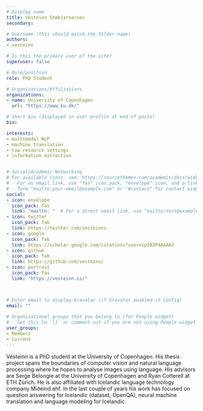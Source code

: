 ```yaml
---
# Display name
title: Vésteinn Snæbjarnarson
secondary: 

# Username (this should match the folder name)
authors:
- vesteinn

# Is this the primary user of the site?
superuser: false

# Role/position
role: PhD Student

# Organizations/Affiliations
organizations:
- name: University of Copenhagen
  url: "https://www.ku.dk/"

# Short bio (displayed in user profile at end of posts)
bio: 

interests:
- multimodal NLP
- machine translation
- low-resource settings
- information extraction


# Social/Academic Networking
# For available icons, see: https://sourcethemes.com/academic/docs/widgets/#icons
#   For an email link, use "fas" icon pack, "envelope" icon, and a link in the
#   form "mailto:your-email@example.com" or "#contact" for contact widget.
social:
- icon: envelope
  icon_pack: fas
  link: "mailto: "  # For a direct email link, use "mailto:test@example.org".
- icon: twitter
  icon_pack: fab
  link: https://twitter.com/vesteinns
- icon: google
  icon_pack: fab
  link: https://scholar.google.com/citations?user=cp283P4AAAAJ
- icon: github
  icon_pack: fab
  link: https://github.com/vesteinn/
- icon: portrait
  icon_pack: fas
  link: "https://vesteinn.is/"



# Enter email to display Gravatar (if Gravatar enabled in Config)
email: ""
  
# Organizational groups that you belong to (for People widget)
#   Set this to `[]` or comment out if you are not using People widget.  
user_groups:
- Members
- Current
---
```


Vésteinn is a PhD student at the University of Copenhagen. His thesis project spans the boundaries of computer vision and natural language processing where he hopes to analyse images using language. His advisors are Serge Belongie at the University of Copenhagen and Ryan Cotterell at ETH Zürich. He is also affiliated with Icelandic language technology company Miðeind ehf. In the last couple of years his work has focused on question answering for Icelandic (dataset, OpenQA), neural machine translation and language modeling for Icelandic.